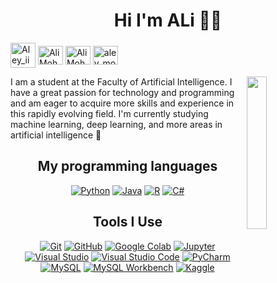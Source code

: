 <h1 align="center">Hi I'm ALi 👨‍💻 </h1>
<p align="center"> 
 
    
<a href="https://x.com/Aley_ii?t=KmLbJp811f4JmlUWV92xYQ&s=09" target="_blank"><img align="center" src="https://pbs.twimg.com/profile_images/1683899100922511378/5lY42eHs_400x400.jpg" alt="Aley_ii" height="40" width="40" /></a>
<a href="https://linkedin.com/in/ali-mohamed-86313a287" target="_blank"><img align="center" src="https://raw.githubusercontent.com/rahuldkjain/github-profile-readme-generator/master/src/images/icons/Social/linked-in-alt.svg" alt="Ali Mohamed" height="30" width="40" /></a>
<a href="https://www.facebook.com/profile.php?id=100036891202197&mibextid=ZbWKwL" target="_blank"><img align="center" src="https://raw.githubusercontent.com/rahuldkjain/github-profile-readme-generator/master/src/images/icons/Social/facebook.svg" alt="Ali Mohamed" height="30" width="40" /></a>
<a href="https://www.instagram.com/aley_mohammed?igsh=dDB4eGRzcnhuMnYx" target="_blank"><img align="center" src="https://raw.githubusercontent.com/rahuldkjain/github-profile-readme-generator/master/src/images/icons/Social/instagram.svg" alt="aley_mohammed" height="30" width="40" /></a>

</p>
  
<img src="https://cdn3d.iconscout.com/3d/premium/thumb/male-character-sitting-on-chair-and-using-laptop-4634472-3855677.png?f=webp" align="right" width="25%"/>

I am a student at the Faculty of Artificial Intelligence. I have a great passion for technology and programming and am eager to acquire more skills and experience in this rapidly evolving field. I'm currently studying machine learning, deep learning, and more areas in artificial intelligence 🤖

<h2 align="center">My programming languages</h2>
<p align="center">
    <a href="https://www.python.org/"><img src="https://img.shields.io/badge/python-%2314354C.svg?style=for-the-badge&logo=python&logoColor=white" alt="Python"></a>
    <a href="https://www.java.com/"><img src="https://img.shields.io/badge/java-%23ED8B00.svg?style=for-the-badge&logo=java&logoColor=white" alt="Java"></a>
    <a href="https://www.r-project.org/"><img src="https://img.shields.io/badge/R-%23276DC3.svg?style=for-the-badge&logo=r&logoColor=white" alt="R"></a>
    <a href="https://docs.microsoft.com/en-us/dotnet/csharp/"><img src="https://img.shields.io/badge/c%23-%23239120.svg?style=for-the-badge&logo=c-sharp&logoColor=white" alt="C#"></a>
    
</p>

<h2 align="center">Tools I Use</h2>
<p align="center">
    <a href="https://git-scm.com/"><img src="https://img.shields.io/badge/git-%23F05033.svg?style=for-the-badge&logo=git&logoColor=white" alt="Git"></a>
    <a href="https://github.com/"><img src="https://img.shields.io/badge/github-%23121011.svg?style=for-the-badge&logo=github&logoColor=white" alt="GitHub"></a>
    <a href="https://colab.research.google.com/"><img src="https://img.shields.io/badge/google%20colab-%23F9AB00.svg?style=for-the-badge&logo=google-colab&logoColor=white" alt="Google Colab"></a>
    <a href="https://jupyter.org/"><img src="https://img.shields.io/badge/jupyter-%23F37626.svg?style=for-the-badge&logo=jupyter&logoColor=white" alt="Jupyter"></a>
    <a href="https://visualstudio.microsoft.com/"><img src="https://img.shields.io/badge/visual%20studio-%235C2D91.svg?style=for-the-badge&logo=visual-studio&logoColor=white" alt="Visual Studio"></a>
    <a href="https://code.visualstudio.com/"><img src="https://img.shields.io/badge/visual%20studio%20code-%23007ACC.svg?style=for-the-badge&logo=visual-studio-code&logoColor=white" alt="Visual Studio Code"></a>
    <a href="https://www.jetbrains.com/pycharm/"><img src="https://img.shields.io/badge/pycharm-%23000000.svg?style=for-the-badge&logo=pycharm&logoColor=white" alt="PyCharm"></a>
    <a href="https://www.mysql.com/"><img src="https://img.shields.io/badge/mysql-%2300f.svg?style=for-the-badge&logo=mysql&logoColor=white" alt="MySQL"></a>
    <a href="https://www.mysql.com/products/workbench/"><img src="https://img.shields.io/badge/mysql%20workbench-%2300f.svg?style=for-the-badge&logo=mysql&logoColor=white" alt="MySQL Workbench"></a>
    <a href="https://www.kaggle.com/"><img src="https://img.shields.io/badge/kaggle-%2344BAE8.svg?style=for-the-badge&logo=kaggle&logoColor=white" alt="Kaggle"></a>
</p>

